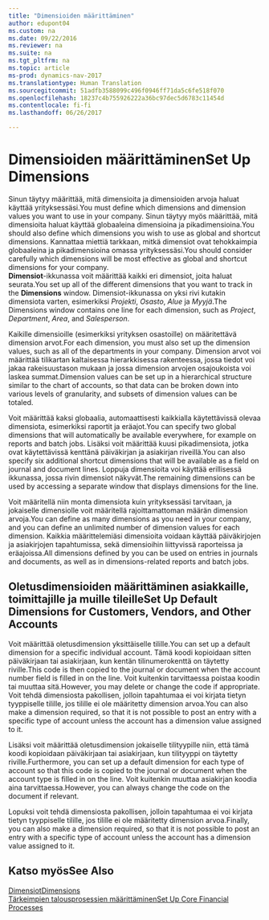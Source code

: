 ```yaml
---
title: "Dimensioiden määrittäminen"
author: edupont04
ms.custom: na
ms.date: 09/22/2016
ms.reviewer: na
ms.suite: na
ms.tgt_pltfrm: na
ms.topic: article
ms-prod: dynamics-nav-2017
ms.translationtype: Human Translation
ms.sourcegitcommit: 51adfb3588099c496f0946ff71da5c6fe518f070
ms.openlocfilehash: 18237c4b755926222a36bc97dec5d6783c11454d
ms.contentlocale: fi-fi
ms.lasthandoff: 06/26/2017

---
```


# <a name="set-up-dimensions"></a><span data-ttu-id="c4422-102">Dimensioiden määrittäminen</span><span class="sxs-lookup"><span data-stu-id="c4422-102">Set Up Dimensions</span></span>
<span data-ttu-id="c4422-103">Sinun täytyy määrittää, mitä dimensioita ja dimensioiden arvoja haluat käyttää yrityksessäsi.</span><span class="sxs-lookup"><span data-stu-id="c4422-103">You must define which dimensions and dimension values you want to use in your company.</span></span> <span data-ttu-id="c4422-104">Sinun täytyy myös määrittää, mitä dimensioita haluat käyttää globaaleina dimensioina ja pikadimensioina.</span><span class="sxs-lookup"><span data-stu-id="c4422-104">You should also define which dimensions you wish to use as global and shortcut dimensions.</span></span> <span data-ttu-id="c4422-105">Kannattaa miettiä tarkkaan, mitkä dimensiot ovat tehokkaimpia globaaleina ja pikadimensioina omassa yrityksessäsi.</span><span class="sxs-lookup"><span data-stu-id="c4422-105">You should consider carefully which dimensions will be most effective as global and shortcut dimensions for your company.</span></span>  
<span data-ttu-id="c4422-106">**Dimensiot**-ikkunassa voit määrittää kaikki eri dimensiot, joita haluat seurata.</span><span class="sxs-lookup"><span data-stu-id="c4422-106">You set up all of the different dimensions that you want to track in the **Dimensions** window.</span></span> <span data-ttu-id="c4422-107">Dimensiot-ikkunassa on yksi rivi kutakin dimensiota varten, esimerkiksi *Projekti*, *Osasto*, *Alue* ja *Myyjä*.</span><span class="sxs-lookup"><span data-stu-id="c4422-107">The Dimensions window contains one line for each dimension, such as *Project*, *Department*, *Area*, and *Salesperson*.</span></span>  

<span data-ttu-id="c4422-108">Kaikille dimensioille (esimerkiksi yrityksen osastoille) on määritettävä dimension arvot.</span><span class="sxs-lookup"><span data-stu-id="c4422-108">For each dimension, you must also set up the dimension values, such as all of the departments in your company.</span></span> <span data-ttu-id="c4422-109">Dimension arvot voi määrittää tilikartan kaltaisessa hierarkkisessa rakenteessa, jossa tiedot voi jakaa rakeisuustason mukaan ja jossa dimension arvojen osajoukoista voi laskea summat.</span><span class="sxs-lookup"><span data-stu-id="c4422-109">Dimension values can be set up in a hierarchical structure similar to the chart of accounts, so that data can be broken down into various levels of granularity, and subsets of dimension values can be totaled.</span></span>  

<span data-ttu-id="c4422-110">Voit määrittää kaksi globaalia, automaattisesti kaikkialla käytettävissä olevaa dimensiota, esimerkiksi raportit ja eräajot.</span><span class="sxs-lookup"><span data-stu-id="c4422-110">You can specify two global dimensions that will automatically be available everywhere, for example on reports and batch jobs.</span></span> <span data-ttu-id="c4422-111">Lisäksi voit määrittää kuusi pikadimensiota, jotka ovat käytettävissä kenttänä päiväkirjan ja asiakirjan riveillä.</span><span class="sxs-lookup"><span data-stu-id="c4422-111">You can also specify six additional shortcut dimensions that will be available as a field on journal and document lines.</span></span> <span data-ttu-id="c4422-112">Loppuja dimensioita voi käyttää erillisessä ikkunassa, jossa rivin dimensiot näkyvät.</span><span class="sxs-lookup"><span data-stu-id="c4422-112">The remaining dimensions can be used by accessing a separate window that displays dimensions for the line.</span></span>  

<span data-ttu-id="c4422-113">Voit määritellä niin monta dimensiota kuin yrityksessäsi tarvitaan, ja jokaiselle dimensiolle voit määritellä rajoittamattoman määrän dimension arvoja.</span><span class="sxs-lookup"><span data-stu-id="c4422-113">You can define as many dimensions as you need in your company, and you can define an unlimited number of dimension values for each dimension.</span></span> <span data-ttu-id="c4422-114">Kaikkia määrittelemiäsi dimensioita voidaan käyttää päiväkirjojen ja asiakirjojen tapahtumissa, sekä dimensioihin liittyvissä raporteissa ja eräajoissa.</span><span class="sxs-lookup"><span data-stu-id="c4422-114">All dimensions defined by you can be used on entries in journals and documents, as well as in dimensions-related reports and batch jobs.</span></span>  

## <a name="set-up-default-dimensions-for-customers-vendors-and-other-accounts"></a><span data-ttu-id="c4422-115">Oletusdimensioiden määrittäminen asiakkaille, toimittajille ja muille tileille</span><span class="sxs-lookup"><span data-stu-id="c4422-115">Set Up Default Dimensions for Customers, Vendors, and Other Accounts</span></span>
<span data-ttu-id="c4422-116">Voit määrittää oletusdimension yksittäiselle tilille.</span><span class="sxs-lookup"><span data-stu-id="c4422-116">You can set up a default dimension for a specific individual account.</span></span> <span data-ttu-id="c4422-117">Tämä koodi kopioidaan sitten päiväkirjaan tai asiakirjaan, kun kentän tilinumerokenttä on täytetty riville.</span><span class="sxs-lookup"><span data-stu-id="c4422-117">This code is then copied to the journal or document when the account number field is filled in on the line.</span></span> <span data-ttu-id="c4422-118">Voit kuitenkin tarvittaessa poistaa koodin tai muuttaa sitä.</span><span class="sxs-lookup"><span data-stu-id="c4422-118">However, you may delete or change the code if appropriate.</span></span> <span data-ttu-id="c4422-119">Voit tehdä dimensiosta pakollisen, jolloin tapahtumaa ei voi kirjata tietyn tyyppiselle tilille, jos tilille ei ole määritetty dimension arvoa.</span><span class="sxs-lookup"><span data-stu-id="c4422-119">You can also make a dimension required, so that it is not possible to post an entry with a specific type of account unless the account has a dimension value assigned to it.</span></span>  

<span data-ttu-id="c4422-120">Lisäksi voit määrittää oletusdimension jokaiselle tilityypille niin, että tämä koodi kopioidaan päiväkirjaan tai asiakirjaan, kun tilityyppi on täytetty riville.</span><span class="sxs-lookup"><span data-stu-id="c4422-120">Furthermore, you can set up a default dimension for each type of account so that this code is copied to the journal or document when the account type is filled in on the line.</span></span> <span data-ttu-id="c4422-121">Voit kuitenkin muuttaa asiakirjan koodia aina tarvittaessa.</span><span class="sxs-lookup"><span data-stu-id="c4422-121">However, you can always change the code on the document if relevant.</span></span>  

<span data-ttu-id="c4422-122">Lopuksi voit tehdä dimensiosta pakollisen, jolloin tapahtumaa ei voi kirjata tietyn tyyppiselle tilille, jos tilille ei ole määritetty dimension arvoa.</span><span class="sxs-lookup"><span data-stu-id="c4422-122">Finally, you can also make a dimension required, so that it is not possible to post an entry with a specific type of account unless the account has a dimension value assigned to it.</span></span>

## <a name="see-also"></a><span data-ttu-id="c4422-123">Katso myös</span><span class="sxs-lookup"><span data-stu-id="c4422-123">See Also</span></span>
[<span data-ttu-id="c4422-124">Dimensiot</span><span class="sxs-lookup"><span data-stu-id="c4422-124">Dimensions</span></span>](finance-setup-dimensions.md)  
[<span data-ttu-id="c4422-125">Tärkeimpien talousprosessien määrittäminen</span><span class="sxs-lookup"><span data-stu-id="c4422-125">Set Up Core Financial Processes</span></span>](finance-setup-setup-finance-setup.md)

